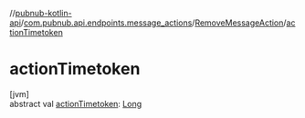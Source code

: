 //[pubnub-kotlin-api](../../../index.md)/[com.pubnub.api.endpoints.message_actions](../index.md)/[RemoveMessageAction](index.md)/[actionTimetoken](action-timetoken.md)

# actionTimetoken

[jvm]\
abstract val [actionTimetoken](action-timetoken.md): [Long](https://kotlinlang.org/api/core/kotlin-stdlib/kotlin/-long/index.html)
